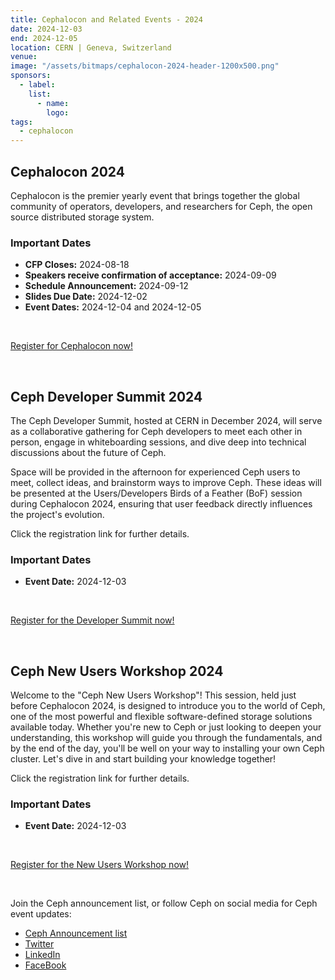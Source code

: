 ```yaml
---
title: Cephalocon and Related Events - 2024
date: 2024-12-03
end: 2024-12-05
location: CERN | Geneva, Switzerland
venue:
image: "/assets/bitmaps/cephalocon-2024-header-1200x500.png"
sponsors:
  - label:
    list:
      - name:
        logo:
tags:
  - cephalocon
---
```


## Cephalocon 2024

Cephalocon is the premier yearly event that brings together the global
community of operators, developers, and researchers for Ceph, the open source
distributed storage system.

### Important Dates

- **CFP Closes:** 2024-08-18
- **Speakers receive confirmation of acceptance:** 2024-09-09
- **Schedule Announcement:** 2024-09-12
- **Slides Due Date:** 2024-12-02
- **Event Dates:** 2024-12-04 and 2024-12-05

<br />

<a class="button" href="https://events.linuxfoundation.org/cephalocon/">Register for Cephalocon now!</a>

<br />

## Ceph Developer Summit 2024

The Ceph Developer Summit, hosted at CERN in December 2024, will serve as a collaborative
gathering for Ceph developers to meet each other in person, engage in whiteboarding sessions,
and dive deep into technical discussions about the future of Ceph.

Space will be provided in the afternoon for experienced Ceph users to meet, collect ideas, and
brainstorm ways to improve Ceph. These ideas will be presented at the Users/Developers Birds of
a Feather (BoF) session during Cephalocon 2024, ensuring that user feedback directly influences
the project's evolution.

Click the registration link for further details.

### Important Dates

- **Event Date:** 2024-12-03

<br />

<a class="button" href="https://indico.cern.ch/event/1417034/">Register for the Developer Summit now!</a>

<br />

## Ceph New Users Workshop 2024

Welcome to the "Ceph New Users Workshop"! This session, held just before Cephalocon 2024,
is designed to introduce you to the world of Ceph, one of the most powerful and flexible software-defined
storage solutions available today. Whether you're new to Ceph or just looking to deepen your understanding,
this workshop will guide you through the fundamentals, and by the end of the day, you'll be well on your way
to installing your own Ceph cluster. Let's dive in and start building your knowledge together!

Click the registration link for further details.

### Important Dates

- **Event Date:** 2024-12-03

<br />

<a class="button" href="https://indico.cern.ch/event/1445393/">Register for the New Users Workshop now!</a>

<br />

Join the Ceph announcement list, or follow Ceph on social media for Ceph event
updates:

- [Ceph Announcement list](https://lists.ceph.io/postorius/lists/ceph-announce.ceph.io/)
- [Twitter](https://twitter.com/ceph)
- [LinkedIn](https://www.linkedin.com/company/ceph/)
- [FaceBook](https://www.facebook.com/cephstorage/)
